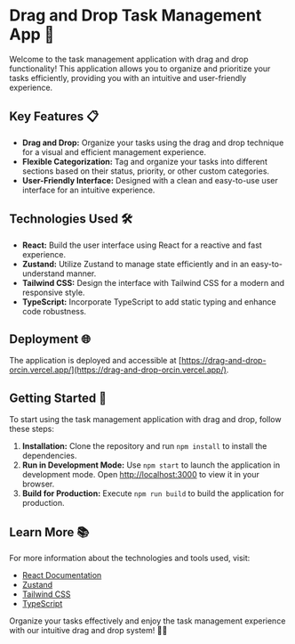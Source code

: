 # Drag and Drop Task Management App 🚀

Welcome to the task management application with drag and drop functionality! This application allows you to organize and prioritize your tasks efficiently, providing you with an intuitive and user-friendly experience.

## Key Features 📋

- **Drag and Drop:** Organize your tasks using the drag and drop technique for a visual and efficient management experience.
- **Flexible Categorization:** Tag and organize your tasks into different sections based on their status, priority, or other custom categories.
- **User-Friendly Interface:** Designed with a clean and easy-to-use user interface for an intuitive experience.

## Technologies Used 🛠️

- **React:** Build the user interface using React for a reactive and fast experience.
- **Zustand:** Utilize Zustand to manage state efficiently and in an easy-to-understand manner.
- **Tailwind CSS:** Design the interface with Tailwind CSS for a modern and responsive style.
- **TypeScript:** Incorporate TypeScript to add static typing and enhance code robustness.

## Deployment 🌐

The application is deployed and accessible at [https://drag-and-drop-orcin.vercel.app/](https://drag-and-drop-orcin.vercel.app/).

## Getting Started 🚀

To start using the task management application with drag and drop, follow these steps:

1. **Installation:** Clone the repository and run `npm install` to install the dependencies.
2. **Run in Development Mode:** Use `npm start` to launch the application in development mode. Open [http://localhost:3000](http://localhost:3000) to view it in your browser.
3. **Build for Production:** Execute `npm run build` to build the application for production.

## Learn More 📚

For more information about the technologies and tools used, visit:

- [React Documentation](https://reactjs.org/)
- [Zustand](https://zustand.surge.sh/)
- [Tailwind CSS](https://tailwindcss.com/)
- [TypeScript](https://www.typescriptlang.org/)

Organize your tasks effectively and enjoy the task management experience with our intuitive drag and drop system! 📅✨
